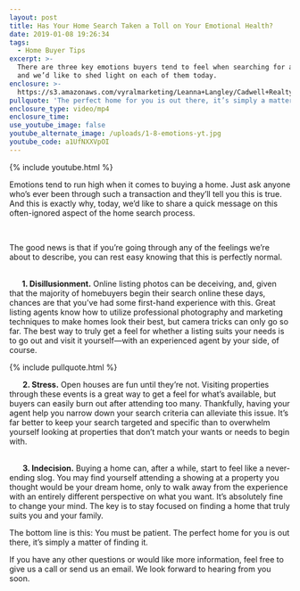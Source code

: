 ```yaml
---
layout: post
title: Has Your Home Search Taken a Toll on Your Emotional Health?
date: 2019-01-08 19:26:34
tags:
  - Home Buyer Tips
excerpt: >-
  There are three key emotions buyers tend to feel when searching for a home,
  and we’d like to shed light on each of them today.
enclosure: >-
  https://s3.amazonaws.com/vyralmarketing/Leanna+Langley/Cadwell+Realty+Group+_+Has+Your+Home+Search+Taken+a+Toll+on+Your+Emotional+Health_.mp4
pullquote: 'The perfect home for you is out there, it’s simply a matter of finding it.'
enclosure_type: video/mp4
enclosure_time:
use_youtube_image: false
youtube_alternate_image: /uploads/1-8-emotions-yt.jpg
youtube_code: a1UfNXXVpOI
---
```


{% include youtube.html %}

Emotions tend to run high when it comes to buying a home. Just ask anyone who’s ever been through such a transaction and they’ll tell you this is true. And this is exactly why, today, we’d like to share a quick message on this often-ignored aspect of the home search process.

&nbsp;

The good news is that if you’re going through any of the feelings we’re about to describe, you can rest easy knowing that this is perfectly normal.

<br>&nbsp; &nbsp; **&nbsp; 1. Disillusionment.** Online listing photos can be deceiving, and, given that the majority of homebuyers begin their search online these days, chances are that you’ve had some first-hand experience with this. Great listing agents know how to utilize professional photography and marketing techniques to make homes look their best, but camera tricks can only go so far. The best way to truly get a feel for whether a listing suits your needs is to go out and visit it yourself—with an experienced agent by your side, of course.

{% include pullquote.html %}

&nbsp; &nbsp; &nbsp; **2. Stress.** Open houses are fun until they’re not. Visiting properties through these events is a great way to get a feel for what’s available, but buyers can easily burn out after attending too many. Thankfully, having your agent help you narrow down your search criteria can alleviate this issue. It’s far better to keep your search targeted and specific than to overwhelm yourself looking at properties that don’t match your wants or needs to begin with.<br>&nbsp;

&nbsp; &nbsp; &nbsp; **3. Indecision.** Buying a home can, after a while, start to feel like a never-ending slog. You may find yourself attending a showing at a property you thought would be your dream home, only to walk away from the experience with an entirely different perspective on what you want. It’s absolutely fine to change your mind. The key is to stay focused on finding a home that truly suits you and your family.

The bottom line is this: You must be patient. The perfect home for you is out there, it’s simply a matter of finding it.

If you have any other questions or would like more information, feel free to give us a call or send us an email. We look forward to hearing from you soon.